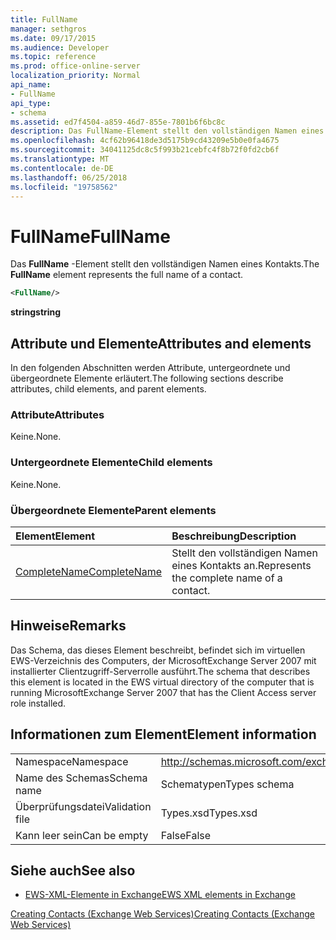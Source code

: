 ```yaml
---
title: FullName
manager: sethgros
ms.date: 09/17/2015
ms.audience: Developer
ms.topic: reference
ms.prod: office-online-server
localization_priority: Normal
api_name:
- FullName
api_type:
- schema
ms.assetid: ed7f4504-a859-46d7-855e-7801b6f6bc8c
description: Das FullName-Element stellt den vollständigen Namen eines Kontakts.
ms.openlocfilehash: 4cf62b96418de3d5175b9cd43209e5b0e0fa4675
ms.sourcegitcommit: 34041125dc8c5f993b21cebfc4f8b72f0fd2cb6f
ms.translationtype: MT
ms.contentlocale: de-DE
ms.lasthandoff: 06/25/2018
ms.locfileid: "19758562"
---
```

# <a name="fullname"></a><span data-ttu-id="b52a4-103">FullName</span><span class="sxs-lookup"><span data-stu-id="b52a4-103">FullName</span></span>

<span data-ttu-id="b52a4-104">Das **FullName** -Element stellt den vollständigen Namen eines Kontakts.</span><span class="sxs-lookup"><span data-stu-id="b52a4-104">The **FullName** element represents the full name of a contact.</span></span> 
  
```xml
<FullName/>
```

 <span data-ttu-id="b52a4-105">**string**</span><span class="sxs-lookup"><span data-stu-id="b52a4-105">**string**</span></span>
## <a name="attributes-and-elements"></a><span data-ttu-id="b52a4-106">Attribute und Elemente</span><span class="sxs-lookup"><span data-stu-id="b52a4-106">Attributes and elements</span></span>

<span data-ttu-id="b52a4-107">In den folgenden Abschnitten werden Attribute, untergeordnete und übergeordnete Elemente erläutert.</span><span class="sxs-lookup"><span data-stu-id="b52a4-107">The following sections describe attributes, child elements, and parent elements.</span></span>
  
### <a name="attributes"></a><span data-ttu-id="b52a4-108">Attribute</span><span class="sxs-lookup"><span data-stu-id="b52a4-108">Attributes</span></span>

<span data-ttu-id="b52a4-109">Keine.</span><span class="sxs-lookup"><span data-stu-id="b52a4-109">None.</span></span>
  
### <a name="child-elements"></a><span data-ttu-id="b52a4-110">Untergeordnete Elemente</span><span class="sxs-lookup"><span data-stu-id="b52a4-110">Child elements</span></span>

<span data-ttu-id="b52a4-111">Keine.</span><span class="sxs-lookup"><span data-stu-id="b52a4-111">None.</span></span>
  
### <a name="parent-elements"></a><span data-ttu-id="b52a4-112">Übergeordnete Elemente</span><span class="sxs-lookup"><span data-stu-id="b52a4-112">Parent elements</span></span>

|<span data-ttu-id="b52a4-113">**Element**</span><span class="sxs-lookup"><span data-stu-id="b52a4-113">**Element**</span></span>|<span data-ttu-id="b52a4-114">**Beschreibung**</span><span class="sxs-lookup"><span data-stu-id="b52a4-114">**Description**</span></span>|
|:-----|:-----|
|[<span data-ttu-id="b52a4-115">CompleteName</span><span class="sxs-lookup"><span data-stu-id="b52a4-115">CompleteName</span></span>](completename.md) <br/> |<span data-ttu-id="b52a4-116">Stellt den vollständigen Namen eines Kontakts an.</span><span class="sxs-lookup"><span data-stu-id="b52a4-116">Represents the complete name of a contact.</span></span>  <br/> |
   
## <a name="remarks"></a><span data-ttu-id="b52a4-117">Hinweise</span><span class="sxs-lookup"><span data-stu-id="b52a4-117">Remarks</span></span>

<span data-ttu-id="b52a4-118">Das Schema, das dieses Element beschreibt, befindet sich im virtuellen EWS-Verzeichnis des Computers, der MicrosoftExchange Server 2007 mit installierter Clientzugriff-Serverrolle ausführt.</span><span class="sxs-lookup"><span data-stu-id="b52a4-118">The schema that describes this element is located in the EWS virtual directory of the computer that is running MicrosoftExchange Server 2007 that has the Client Access server role installed.</span></span>
  
## <a name="element-information"></a><span data-ttu-id="b52a4-119">Informationen zum Element</span><span class="sxs-lookup"><span data-stu-id="b52a4-119">Element information</span></span>

|||
|:-----|:-----|
|<span data-ttu-id="b52a4-120">Namespace</span><span class="sxs-lookup"><span data-stu-id="b52a4-120">Namespace</span></span>  <br/> |http://schemas.microsoft.com/exchange/services/2006/types  <br/> |
|<span data-ttu-id="b52a4-121">Name des Schemas</span><span class="sxs-lookup"><span data-stu-id="b52a4-121">Schema name</span></span>  <br/> |<span data-ttu-id="b52a4-122">Schematypen</span><span class="sxs-lookup"><span data-stu-id="b52a4-122">Types schema</span></span>  <br/> |
|<span data-ttu-id="b52a4-123">Überprüfungsdatei</span><span class="sxs-lookup"><span data-stu-id="b52a4-123">Validation file</span></span>  <br/> |<span data-ttu-id="b52a4-124">Types.xsd</span><span class="sxs-lookup"><span data-stu-id="b52a4-124">Types.xsd</span></span>  <br/> |
|<span data-ttu-id="b52a4-125">Kann leer sein</span><span class="sxs-lookup"><span data-stu-id="b52a4-125">Can be empty</span></span>  <br/> |<span data-ttu-id="b52a4-126">False</span><span class="sxs-lookup"><span data-stu-id="b52a4-126">False</span></span>  <br/> |
   
## <a name="see-also"></a><span data-ttu-id="b52a4-127">Siehe auch</span><span class="sxs-lookup"><span data-stu-id="b52a4-127">See also</span></span>



- [<span data-ttu-id="b52a4-128">EWS-XML-Elemente in Exchange</span><span class="sxs-lookup"><span data-stu-id="b52a4-128">EWS XML elements in Exchange</span></span>](ews-xml-elements-in-exchange.md)


[<span data-ttu-id="b52a4-129">Creating Contacts (Exchange Web Services)</span><span class="sxs-lookup"><span data-stu-id="b52a4-129">Creating Contacts (Exchange Web Services)</span></span>](http://msdn.microsoft.com/library/4845917e-70d1-481c-bbd7-011ec6571789%28Office.15%29.aspx)

